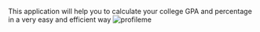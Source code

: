 This application will help you to calculate your college GPA and percentage in a very easy and efficient way
![profileme](https://user-images.githubusercontent.com/32305554/44275994-e0b1a280-a263-11e8-9426-277d69774296.png)
